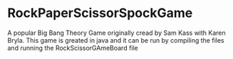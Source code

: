 # RockPaperScissorSpockGame
A popular Big Bang Theory Game  originally cread by Sam Kass with Karen Bryla.
This game is greated in java and it can be run by compiling the files and running the RockScissorGAmeBoard file

